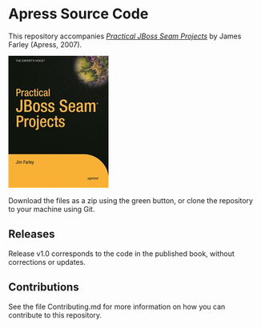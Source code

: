 # Apress Source Code

This repository accompanies [*Practical JBoss Seam Projects*](http://www.apress.com/9781590598634) by James Farley (Apress, 2007).

![Cover image](9781590598634.jpg)

Download the files as a zip using the green button, or clone the repository to your machine using Git.

## Releases

Release v1.0 corresponds to the code in the published book, without corrections or updates.

## Contributions

See the file Contributing.md for more information on how you can contribute to this repository.
